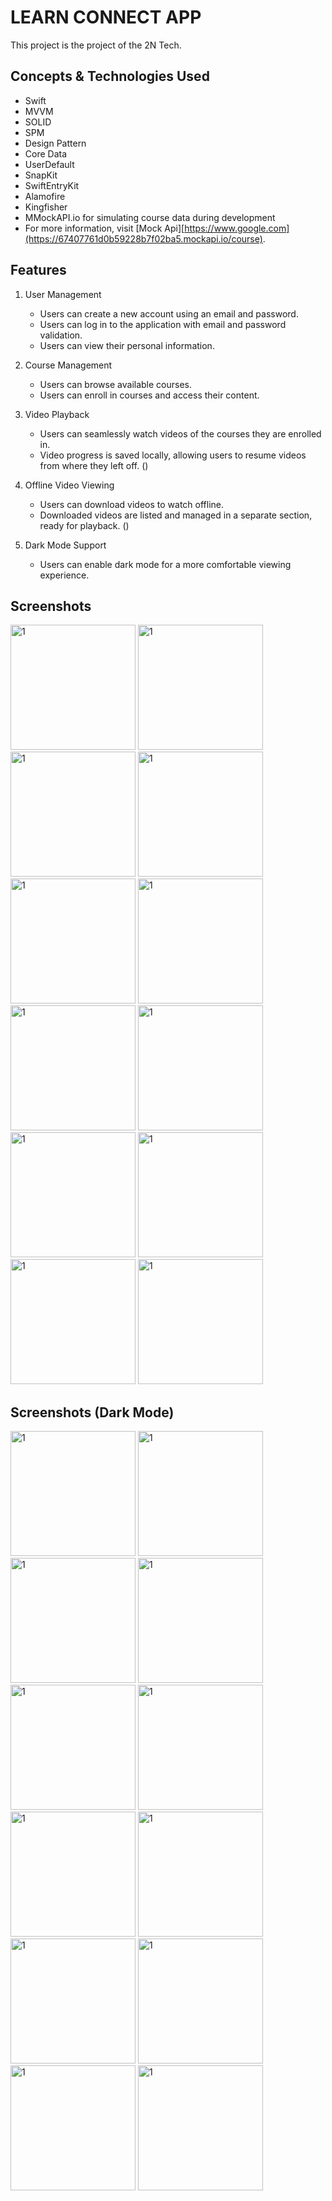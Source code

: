 # LEARN CONNECT APP

This project is the project of the 2N Tech.

## Concepts & Technologies Used
- Swift
- MVVM
- SOLID
- SPM
- Design Pattern
- Core Data
- UserDefault
- SnapKit
- SwiftEntryKit
- Alamofire
- Kingfisher
- MMockAPI.io for simulating course data during development
- For more information, visit [Mock Api][https://www.google.com](https://67407761d0b59228b7f02ba5.mockapi.io/course).

## Features
1. User Management
   - Users can create a new account using an email and password.
   - Users can log in to the application with email and password validation.
   - Users can view their personal information.
     
2. Course Management
   - Users can browse available courses.
   - Users can enroll in courses and access their content.
     
3. Video Playback
   - Users can seamlessly watch videos of the courses they are enrolled in.
   - Video progress is saved locally, allowing users to resume videos from where they left off. ()

4. Offline Video Viewing
   - Users can download videos to watch offline.
   - Downloaded videos are listed and managed in a separate section, ready for playback. ()
   
5. Dark Mode Support
   - Users can enable dark mode for a more comfortable viewing experience.

## Screenshots
<img width="200" alt="1" src="https://github.com/user-attachments/assets/2e68c73b-d23f-4aae-9418-5df6ac12e7fb">
<img width="200" alt="1" src="https://github.com/user-attachments/assets/c6dee771-471e-487e-b326-2ebc98b6ce22"> 
<img width="200" alt="1" src="https://github.com/user-attachments/assets/0c93fc12-e791-4825-866e-42fbb6d85739">

<img width="200" alt="1" src="https://github.com/user-attachments/assets/15145083-1c1a-4b8c-8c8b-0164bde8e3e3">
<img width="200" alt="1" src="https://github.com/user-attachments/assets/fdf712f3-3f47-4c95-863d-3cb19ea0bb34">
<img width="200" alt="1" src="https://github.com/user-attachments/assets/4d446c57-dc8f-43ef-84f8-f69b12dcd3dd">

<img width="200" alt="1" src="https://github.com/user-attachments/assets/252eb0e7-d77f-4c1f-bdbd-cd5c2ec9af80">
<img width="200" alt="1" src="https://github.com/user-attachments/assets/c30598f1-3528-463c-93c4-a72ab2a018d3">

<img width="200" alt="1" src="https://github.com/user-attachments/assets/5b0f9d27-17d7-41ff-89ae-44c9f1d2a905">
<img width="200" alt="1" src="https://github.com/user-attachments/assets/cf674b5c-d029-4226-9183-aaa70a7d1092">
<img width="200" alt="1" src="https://github.com/user-attachments/assets/226f27e8-8523-4e0f-87ad-2ed2f6b10abc">
<img width="200" alt="1" src="https://github.com/user-attachments/assets/516b363c-0aac-4e48-8950-aebee2e2336f">

## Screenshots (Dark Mode)
<img width="200" alt="1" src="https://github.com/user-attachments/assets/70fa7d6a-1cb5-4dc1-b535-74feb5f8b0bf">
<img width="200" alt="1" src="https://github.com/user-attachments/assets/28116df2-b0a5-429c-b1a0-26cc32079644">
<img width="200" alt="1" src="https://github.com/user-attachments/assets/ff31080a-9774-4b58-9e10-2543d772c5f4">

<img width="200" alt="1" src="https://github.com/user-attachments/assets/7f8e65c6-f000-4b4b-83bc-ae620033a3bd">
<img width="200" alt="1" src="https://github.com/user-attachments/assets/a5fb9380-c1be-4bf2-ac60-5a24ee56e701">
<img width="200" alt="1" src="https://github.com/user-attachments/assets/98d1e90a-684a-4be7-b2a1-3820ccadadbe">

<img width="200" alt="1" src="https://github.com/user-attachments/assets/9caa0800-9d97-4541-ae65-70d6693e0cce">
<img width="200" alt="1" src="https://github.com/user-attachments/assets/79f0bfde-583b-4234-82d3-9a97643351d2">

<img width="200" alt="1" src="https://github.com/user-attachments/assets/690f5611-b6a9-4633-b497-7c9feb898727">
<img width="200" alt="1" src="https://github.com/user-attachments/assets/4bcbf76c-754a-4982-a394-1e19711abe65">
<img width="200" alt="1" src="https://github.com/user-attachments/assets/a13a3157-5be6-4a02-a052-d0711bde7c2a">
<img width="200" alt="1" src="https://github.com/user-attachments/assets/09a4ace4-57e3-4a5d-822a-3eb0d0d43e54">
